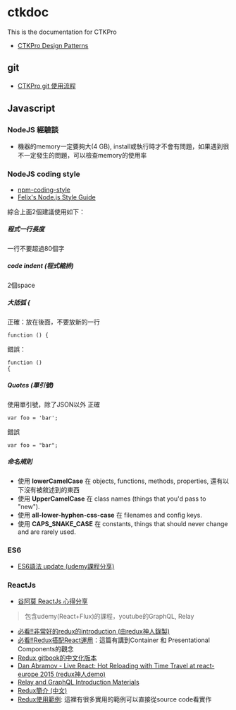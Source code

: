 # ctkdoc
This is the documentation for CTKPro

- [CTKPro Design Patterns](https://github.com/ctkpro/ctkdoc/blob/master/designPattern/README.md)

## git
- [CTKPro git 使用流程](https://github.com/ctkpro/ctkdoc/blob/master/git/git.md)

## Javascript

### NodeJS 經驗談
- 機器的memory一定要夠大(4 GB), install或執行時才不會有問題，如果遇到很不一定發生的問題，可以檢查memory的使用率

### NodeJS coding style
- [npm-coding-style](https://docs.npmjs.com/misc/coding-style)
- [Felix's Node.js Style Guide](http://nodeguide.com/style.html)

<a name="ctkproJsCodingStyle"/>
綜合上面2個建議使用如下：

##### 程式一行長度
一行不要超過80個字

##### code indent (程式縮排)
2個space
  
##### 大括弧 **{**
正確：放在後面，不要放新的一行

```
function () {
```

錯誤：

```
function ()
{
```

##### Quotes (單引號)
使用單引號，除了JSON以外
正確

```
var foo = 'bar';
```

錯誤

```
var foo = "bar";
```

##### 命名規則
- 使用 **lowerCamelCase** 在 objects, functions, methods, properties, 還有以下沒有被敘述到的東西
- 使用 **UpperCamelCase** 在 class names (things that you'd pass to "new").
- 使用 **all-lower-hyphen-css-case** 在 filenames and config keys.
- 使用 **CAPS_SNAKE_CASE** 在 constants, things that should never change and are rarely used.

### ES6
- [ES6語法 update (udemy課程分享)](https://docs.google.com/document/d/19ZutRGjnaNQRyRhmkwNnowRTKbpKjYx9h4xtGdxNVhA/edit)

### ReactJs
- [谷阿莫 ReactJs 心得分享](https://docs.google.com/presentation/d/1POeCgM8PEGUTV88zq0xAF93FMIVABiI3J1MfvWJsn3I/edit?usp=sharing)  

>  包含udemy(React+Flux)的課程，youtube的GraphQL, Relay  

- [必看!!非常好的redux的introduction (由redux神人錄製)](https://egghead.io/lessons/javascript-redux-the-single-immutable-state-tree)
- [必看!!Redux搭配React運用](http://chentsulin.github.io/redux/docs/basics/UsageWithReact.html)：這篇有講到Container 和 Presentational Components的觀念
- [Redux gitbook的中文化版本](http://chentsulin.github.io/redux/docs/advanced/index.html)
- [Dan Abramov - Live React: Hot Reloading with Time Travel at react-europe 2015 (redux神人demo)](https://www.youtube.com/watch?v=xsSnOQynTHs)
- [Relay and GraphQL Introduction Materials](https://quip.com/oLxzA1gTsJsE)
- [Redux簡介 (中文)](http://huli.logdown.com/posts/294037-javascript-redux-basic-tutorial)
- [Redux使用範例](http://chentsulin.github.io/redux/docs/introduction/Examples.html#real-world): 這裡有很多實用的範例可以直接從source code看實作
